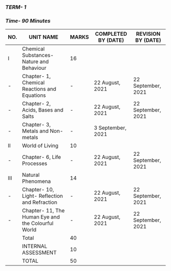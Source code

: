 ### ***TERM- 1***

### ***Time- 90 Minutes***

|NO.|UNIT NAME|MARKS|COMPLETED BY (DATE)|REVISION BY (DATE)|
|-----|-------|-----|-------------------|------------------|
|I|Chemical Substances- Nature and Behaviour|16||
|-|Chapter- 1, Chemical Reactions and Equations|-|22 August, 2021|22 September, 2021|
|-|Chapter- 2, Acids, Bases and Salts|-|22 August, 2021|22 September, 2021|
|-|Chapter- 3, Metals and Non-metals|-|3 September, 2021||
|II|World of Living|10||
|-|Chapter- 6, Life Processes|-|22 August, 2021|22 September, 2021|
|III|Natural Phenomena|14||
|-|Chapter- 10, Light- Reflection and Refraction|-|22 August, 2021|22 September, 2021|
|-|Chapter- 11, The Human Eye and the Colourful World|-|22 August, 2021|22 September, 2021|
||Total|40||
||INTERNAL ASSESSMENT|10||
||TOTAL|50||
